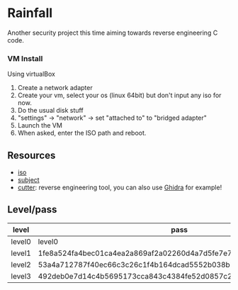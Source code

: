 # Rainfall

Another security project this time aiming towards reverse engineering C code.

### VM Install
Using virtualBox

1) Create a network adapter
2) Create your vm, select your os (linux 64bit) but don't input any iso for now.
3) Do the usual disk stuff
4) "settings" -> "network" -> set "attached to" to "bridged adapter"
5) Launch the VM
6) When asked, enter the ISO path and reboot.

## Resources

- [iso](https://files.neryss.pw/random/RainFall.iso)
- [subject](./en.subject.pdf)
- [cutter](https://cutter.re/): reverse engineering tool, you can also use [Ghidra](https://ghidra-sre.org/) for example!

## Level/pass

| level    | pass                                                             |
|----------|------------------------------------------------------------------|
| level0   | level0                                                           |
| level1   | 1fe8a524fa4bec01ca4ea2a869af2a02260d4a7d5fe7e7c24d8617e6dca12d3a |
| level2   | 53a4a712787f40ec66c3c26c1f4b164dcad5552b038bb0addd69bf5bf6fa8e77 |
| level3   | 492deb0e7d14c4b5695173cca843c4384fe52d0857c2b0718e1a521a4d33ec02 |